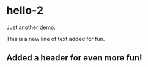 # hello-2
Just another demo.

This is a new line of text added for fun.
## Added a header for even more fun!
